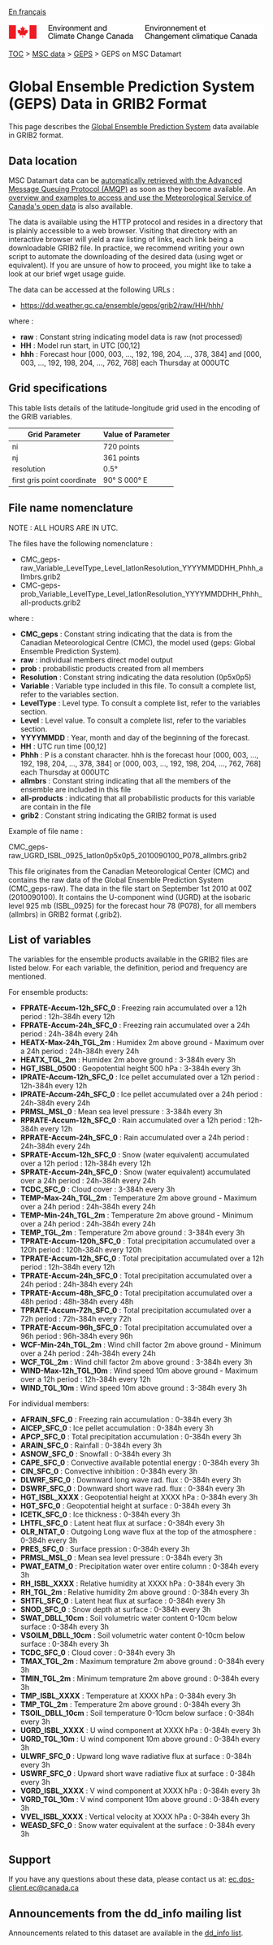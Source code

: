 [En français](readme_geps-datamart_fr.md)

![ECCC logo](../../img_eccc-logo.png)

[TOC](../../readme_en.md) > [MSC data](../readme_en.md) > [GEPS](readme_geps_en.md) > GEPS on MSC Datamart

# Global Ensemble Prediction System (GEPS) Data in GRIB2 Format

This page describes the [Global Ensemble Prediction System](readme_geps_en.md) data available in GRIB2 format.

## Data location

MSC Datamart data can be [automatically retrieved with the Advanced Message Queuing Protocol (AMQP)](../../msc-datamart/amqp_en.md) as soon as they become available. An [overview and examples to access and use the Meteorological Service of Canada's open data](../../usage/readme_en.md) is also available.

The data is available using the HTTP protocol and resides in a directory that is plainly accessible to a web browser. Visiting that directory with an interactive browser will yield a raw listing of links, each link being a downloadable GRIB2 file. In practice, we recommend writing your own script to automate the downloading of the desired data (using wget or equivalent). If you are unsure of how to proceed, you might like to take a look at our brief wget usage guide.

The data can be accessed at the following URLs :

* https://dd.weather.gc.ca/ensemble/geps/grib2/raw/HH/hhh/

where :

* __raw__ : Constant string indicating model data is raw (not processed)
* __HH__ : Model run start, in UTC [00,12]
* __hhh__ : Forecast hour [000, 003, …, 192, 198, 204, ..., 378, 384] and [000, 003, …, 192, 198, 204, ..., 762, 768] each Thursday at 000UTC

## Grid specifications

This table lists details of the latitude-longitude grid used in the encoding of the GRIB variables.

| Grid Parameter          | Value of Parameter       |
|-------------------------|--------------------------|
| ni                      | 720 points               |
| nj                      | 361 points               |
| resolution              | 0.5°                     |
| first gris point coordinate | 90° S 000° E         |

## File name nomenclature 

NOTE : ALL HOURS ARE IN UTC.

The files have the following nomenclature :

* CMC_geps-raw_Variable_LevelType_Level_latlonResolution_YYYYMMDDHH_Phhh_allmbrs.grib2
* CMC-geps-prob_Variable_LevelType_Level_latlonResolution_YYYYMMDDHH_Phhh_all-products.grib2


where :

* __CMC_geps__ : Constant string indicating that the data is from the Canadian Meteorological Centre (CMC), the model used (geps: Global Ensemble Prediction System).
* __raw__ : individual members direct model output
* __prob__ : probabilistic products created from all members
* __Resolution__ : Constant string indicating the data resolution (0p5x0p5)
* __Variable__ : Variable type included in this file. To consult a complete list, refer to the variables section.
* __LevelType__ : Level type. To consult a complete list, refer to the variables section.
* __Level__ : Level value. To consult a complete list, refer to the variables section.
* __YYYYMMDD__ : Year, month and day of the beginning of the forecast.
* __HH__ : UTC run time [00,12]
* __Phhh__ : P is a constant character. hhh is the forecast hour [000, 003, …, 192, 198, 204, ..., 378, 384] or [000, 003, …, 192, 198, 204, ..., 762, 768] each Thursday at 000UTC
* __allmbrs__ : Constant string indicating that all the members of the ensemble are included in this file
* __all-products__ : indicating that all probabilistic products for this variable are contain in the file
* __grib2__ : Constant string indicating the GRIB2 format is used

Example of file name :

CMC_geps-raw_UGRD_ISBL_0925_latlon0p5x0p5_2010090100_P078_allmbrs.grib2

This file originates from the Canadian Meteorological Center (CMC) and contains the raw data of the Global Ensemble Prediction System (CMC_geps-raw). The data in the file start on September 1st 2010 at 00Z (2010090100). It contains the U-component wind (UGRD) at the isobaric level 925 mb (ISBL_0925) for the forecast hour 78 (P078), for all members (allmbrs) in GRIB2 format (.grib2).

## List of variables
      
The variables for the ensemble products available in the GRIB2 files are listed below. For each variable, the definition, period and frequency are mentioned.

For ensemble products:

* __FPRATE-Accum-12h_SFC_0__    : Freezing rain accumulated over a 12h period : 12h-384h every 12h
* __FPRATE-Accum-24h_SFC_0__    : Freezing rain accumulated over a 24h period : 24h-384h every 24h
* __HEATX-Max-24h_TGL_2m__      : Humidex 2m above ground - Maximum over a 24h period : 24h-384h every 24h
* __HEATX_TGL_2m__              : Humidex 2m above ground : 3-384h every 3h
* __HGT_ISBL_0500__               : Geopotential height 500 hPa : 3-384h every 3h
* __IPRATE-Accum-12h_SFC_0__    : Ice pellet accumulated over a 12h period : 12h-384h every 12h
* __IPRATE-Accum-24h_SFC_0__    : Ice pellet accumulated over a 24h period : 24h-384h every 24h
* __PRMSL_MSL_0__               : Mean sea level pressure : 3-384h every 3h
* __RPRATE-Accum-12h_SFC_0__    : Rain accumulated over a 12h period : 12h-384h every 12h
* __RPRATE-Accum-24h_SFC_0__    : Rain accumulated over a 24h period : 24h-384h every 24h
* __SPRATE-Accum-12h_SFC_0__    : Snow (water equivalent) accumulated over a 12h period : 12h-384h every 12h
* __SPRATE-Accum-24h_SFC_0__    : Snow (water equivalent) accumulated over a 24h period : 24h-384h every 24h
* __TCDC_SFC_0__                : Cloud cover : 3-384h every 3h
* __TEMP-Max-24h_TGL_2m__       : Temperature 2m above ground - Maximum over a 24h period : 24h-384h every 24h
* __TEMP-Min-24h_TGL_2m__       : Temperature 2m above ground - Minimum over a 24h period : 24h-384h every 24h
* __TEMP_TGL_2m__               : Temperature 2m above ground : 3-384h every 3h
* __TPRATE-Accum-120h_SFC_0__   : Total precipitation accumulated over a 120h period : 120h-384h every 120h
* __TPRATE-Accum-12h_SFC_0__    : Total precipitation accumulated over a 12h period : 12h-384h every 12h
* __TPRATE-Accum-24h_SFC_0__   : Total precipitation accumulated over a 24h period : 24h-384h every 24h
* __TPRATE-Accum-48h_SFC_0__    : Total precipitation accumulated over a 48h period : 48h-384h every 48h
* __TPRATE-Accum-72h_SFC_0__    : Total precipitation accumulated over a 72h period : 72h-384h every 72h
* __TPRATE-Accum-96h_SFC_0__    : Total precipitation accumulated over a 96h period : 96h-384h every 96h
* __WCF-Min-24h_TGL_2m__        : Wind chill factor 2m above ground - Minimum over a 24h period : 24h-384h every 24h
* __WCF_TGL_2m__               : Wind chill factor 2m above ground : 3-384h every 3h
* __WIND-Max-12h_TGL_10m__      : Wind speed 10m above ground - Maximum over a 12h period : 12h-384h every 12h
* __WIND_TGL_10m__              : Wind speed 10m above ground : 3-384h every 3h
                                                                                  
For individual members:

* __AFRAIN_SFC_0__              : Freezing rain accumulation : 0-384h every 3h
* __AICEP_SFC_0__               : Ice pellet accumulation : 0-384h every 3h
* __APCP_SFC_0__                : Total precipitation accumulation : 0-384h every 3h
* __ARAIN_SFC_0__               : Rainfall : 0-384h every 3h
* __ASNOW_SFC_0__               : Snowfall : 0-384h every 3h
* __CAPE_SFC_0__                : Convective available potential energy : 0-384h every 3h
* __CIN_SFC_0__                 : Convective inhibition : 0-384h every 3h
* __DLWRF_SFC_0__               : Downward long wave rad. flux : 0-384h every 3h
* __DSWRF_SFC_0__               : Downward short wave rad. flux : 0-384h every 3h
* __HGT_ISBL_XXXX__            : Geopotential height at XXXX hPa : 0-384h every 3h
* __HGT_SFC_0__                 : Geopotential height at surface : 0-384h every 3h
* __ICETK_SFC_0__               : Ice thickness : 0-384h every 3h
* __LHTFL_SFC_0__               : Latent heat flux at surface : 0-384h every 3h
* __OLR_NTAT_0__                : Outgoing Long wave flux at the top of the atmosphere : 0-384h every 3h
* __PRES_SFC_0__                : Surface pression : 0-384h every 3h
* __PRMSL_MSL_0__               : Mean sea level pressure : 0-384h every 3h
* __PWAT_EATM_0__               : Precipitation water over entire column : 0-384h every 3h
* __RH_ISBL_XXXX__              : Relative humidity at XXXX hPa : 0-384h every 3h
* __RH_TGL_2m__                 : Relative humidity 2m above ground : 0-384h every 3h
* __SHTFL_SFC_0__               : Latent heat flux at surface : 0-384h every 3h
* __SNOD_SFC_0__                : Snow depth at surface : 0-384h every 3h
* __SWAT_DBLL_10cm__            : Soil volumetric water content 0-10cm below surface : 0-384h every 3h
* __VSOILM_DBLL_10cm__          : Soil volumetric water content 0-10cm below surface : 0-384h every 3h
* __TCDC_SFC_0__                : Cloud cover : 0-384h every 3h
* __TMAX_TGL_2m__               : Maximum temprature 2m above ground : 0-384h every 3h
* __TMIN_TGL_2m__               : Minimum temprature 2m above ground : 0-384h every 3h
* __TMP_ISBL_XXXX__             : Temperature at XXXX hPa : 0-384h every 3h
* __TMP_TGL_2m__                : Temperature 2m above ground : 0-384h every 3h
* __TSOIL_DBLL_10cm__           : Soil temperature 0-10cm below surface : 0-384h every 3h
* __UGRD_ISBL_XXXX__            : U wind component at XXXX hPa : 0-384h every 3h
* __UGRD_TGL_10m__              : U wind component 10m above ground : 0-384h every 3h
* __ULWRF_SFC_0__               : Upward long wave radiative flux at surface : 0-384h every 3h
* __USWRF_SFC_0__               : Upward short wave radiative flux at surface : 0-384h every 3h
* __VGRD_ISBL_XXXX__            : V wind component at XXXX hPa : 0-384h every 3h
* __VGRD_TGL_10m__              : V wind component 10m above ground : 0-384h every 3h
* __VVEL_ISBL_XXXX__            : Vertical velocity at XXXX hPa : 0-384h every 3h
* __WEASD_SFC_0__               : Snow water equivalent at the surface : 0-384h every 3h

## Support

If you have any questions about these data, please contact us at: [ec.dps-client.ec@canada.ca](mailto:ec.dps-client.ec@canada.ca)

## Announcements from the dd_info mailing list 

Announcements related to this dataset are available in the [dd_info list](https://lists.ec.gc.ca/cgi-bin/mailman/listinfo/dd_info).

